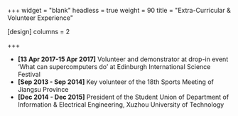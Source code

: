 +++
widget = "blank"
headless = true
weight = 90
title = "Extra-Curricular & Volunteer Experience"

[design]
    columns = 2

+++

- **[13 Apr 2017-15 Apr 2017]** Volunteer and demonstrator at drop-in event ‘What can supercomputers do’ at Edinburgh International Science Festival
- **[Sep 2013 - Sep 2014]** Key volunteer of the 18th Sports Meeting of Jiangsu Province
- **[Dec 2014 - Dec 2015]** President of the Student Union of Department of Information & Electrical Engineering, Xuzhou University of Technology